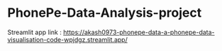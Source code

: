 # PhonePe-Data-Analysis-project
Streamlit app link : https://akash0973-phonepe-data-a-phonepe-data-visualisation-code-wpjdgz.streamlit.app/
